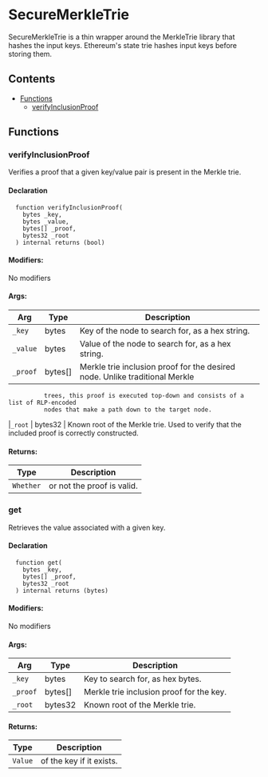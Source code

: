 # SecureMerkleTrie


SecureMerkleTrie is a thin wrapper around the MerkleTrie library that hashes the input
        keys. Ethereum's state trie hashes input keys before storing them.


## Contents
<!-- START doctoc generated TOC please keep comment here to allow auto update -->
<!-- DON'T EDIT THIS SECTION, INSTEAD RE-RUN doctoc TO UPDATE -->

- [Functions](#functions)
  - [verifyInclusionProof](#verifyinclusionproof)

<!-- END doctoc generated TOC please keep comment here to allow auto update -->




## Functions

### verifyInclusionProof
Verifies a proof that a given key/value pair is present in the Merkle trie.




#### Declaration
```solidity
  function verifyInclusionProof(
    bytes _key,
    bytes _value,
    bytes[] _proof,
    bytes32 _root
  ) internal returns (bool)
```

#### Modifiers:
No modifiers

#### Args:
| Arg | Type | Description |
| --- | --- | --- |
|`_key` | bytes |   Key of the node to search for, as a hex string.
|`_value` | bytes | Value of the node to search for, as a hex string.
|`_proof` | bytes[] | Merkle trie inclusion proof for the desired node. Unlike traditional Merkle
              trees, this proof is executed top-down and consists of a list of RLP-encoded
              nodes that make a path down to the target node.
|`_root` | bytes32 |  Known root of the Merkle trie. Used to verify that the included proof is
              correctly constructed.


#### Returns:
| Type | Description |
| --- | --- |
|`Whether` | or not the proof is valid.
### get
Retrieves the value associated with a given key.




#### Declaration
```solidity
  function get(
    bytes _key,
    bytes[] _proof,
    bytes32 _root
  ) internal returns (bytes)
```

#### Modifiers:
No modifiers

#### Args:
| Arg | Type | Description |
| --- | --- | --- |
|`_key` | bytes |   Key to search for, as hex bytes.
|`_proof` | bytes[] | Merkle trie inclusion proof for the key.
|`_root` | bytes32 |  Known root of the Merkle trie.


#### Returns:
| Type | Description |
| --- | --- |
|`Value` | of the key if it exists.


